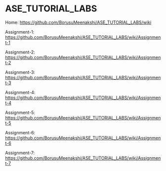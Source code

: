 # ASE_TUTORIAL_LABS
Home: https://github.com/BorusuMeenakshi/ASE_TUTORIAL_LABS/wiki

Assignment-1: https://github.com/BorusuMeenakshi/ASE_TUTORIAL_LABS/wiki/Assignment-1

Assignment-2: https://github.com/BorusuMeenakshi/ASE_TUTORIAL_LABS/wiki/Assignment-2

Assignment-3: https://github.com/BorusuMeenakshi/ASE_TUTORIAL_LABS/wiki/Assignment-3

Assignment-4: https://github.com/BorusuMeenakshi/ASE_TUTORIAL_LABS/wiki/Assignment-4

Assignment-5: https://github.com/BorusuMeenakshi/ASE_TUTORIAL_LABS/wiki/Assignment-5

Assignment-6: https://github.com/BorusuMeenakshi/ASE_TUTORIAL_LABS/wiki/Assignment-6

Assignment-7: https://github.com/BorusuMeenakshi/ASE_TUTORIAL_LABS/wiki/Assignment-7
